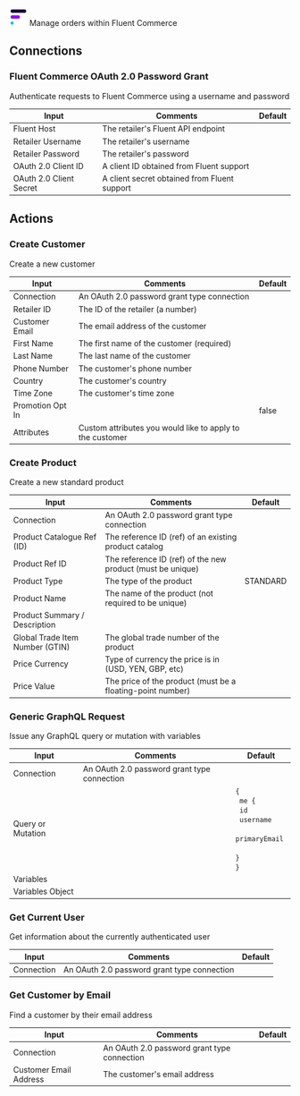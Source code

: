 ![Fluent Commerce](./assets/fluent-commerce.png#connector-icon)
Manage orders within Fluent Commerce

## Connections

### Fluent Commerce OAuth 2.0 Password Grant

Authenticate requests to Fluent Commerce using a username and password

| Input                   | Comments                                     | Default |
| ----------------------- | -------------------------------------------- | ------- |
| Fluent Host             | The retailer's Fluent API endpoint           |         |
| Retailer Username       | The retailer's username                      |         |
| Retailer Password       | The retailer's password                      |         |
| OAuth 2.0 Client ID     | A client ID obtained from Fluent support     |         |
| OAuth 2.0 Client Secret | A client secret obtained from Fluent support |         |

## Actions

### Create Customer

Create a new customer

| Input            | Comments                                                  | Default |
| ---------------- | --------------------------------------------------------- | ------- |
| Connection       | An OAuth 2.0 password grant type connection               |         |
| Retailer ID      | The ID of the retailer (a number)                         |         |
| Customer Email   | The email address of the customer                         |         |
| First Name       | The first name of the customer (required)                 |         |
| Last Name        | The last name of the customer                             |         |
| Phone Number     | The customer's phone number                               |         |
| Country          | The customer's country                                    |         |
| Time Zone        | The customer's time zone                                  |         |
| Promotion Opt In |                                                           | false   |
| Attributes       | Custom attributes you would like to apply to the customer |         |

### Create Product

Create a new standard product

| Input                           | Comments                                                   | Default  |
| ------------------------------- | ---------------------------------------------------------- | -------- |
| Connection                      | An OAuth 2.0 password grant type connection                |          |
| Product Catalogue Ref (ID)      | The reference ID (ref) of an existing product catalog      |          |
| Product Ref ID                  | The reference ID (ref) of the new product (must be unique) |          |
| Product Type                    | The type of the product                                    | STANDARD |
| Product Name                    | The name of the product (not required to be unique)        |          |
| Product Summary / Description   |                                                            |          |
| Global Trade Item Number (GTIN) | The global trade number of the product                     |          |
| Price Currency                  | Type of currency the price is in (USD, YEN, GBP, etc)      |          |
| Price Value                     | The price of the product (must be a floating-point number) |          |

### Generic GraphQL Request

Issue any GraphQL query or mutation with variables

| Input             | Comments                                    | Default                                                                             |
| ----------------- | ------------------------------------------- | ----------------------------------------------------------------------------------- |
| Connection        | An OAuth 2.0 password grant type connection |                                                                                     |
| Query or Mutation |                                             | <code>{<br /> me {<br /> id<br /> username<br /> primaryEmail<br /> }<br />}</code> |
| Variables         |                                             |                                                                                     |
| Variables Object  |                                             |                                                                                     |

### Get Current User

Get information about the currently authenticated user

| Input      | Comments                                    | Default |
| ---------- | ------------------------------------------- | ------- |
| Connection | An OAuth 2.0 password grant type connection |         |

### Get Customer by Email

Find a customer by their email address

| Input                  | Comments                                    | Default |
| ---------------------- | ------------------------------------------- | ------- |
| Connection             | An OAuth 2.0 password grant type connection |         |
| Customer Email Address | The customer's email address                |         |
